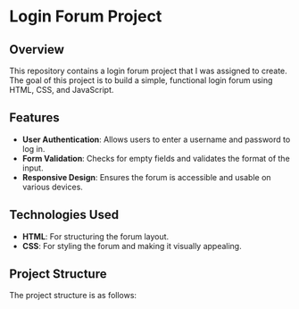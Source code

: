 # Login Forum Project

## Overview

This repository contains a login forum project that I was assigned to create. The goal of this project is to build a simple, functional login forum using HTML, CSS, and JavaScript.

## Features

- **User Authentication**: Allows users to enter a username and password to log in.
- **Form Validation**: Checks for empty fields and validates the format of the input.
- **Responsive Design**: Ensures the forum is accessible and usable on various devices.

## Technologies Used

- **HTML**: For structuring the forum layout.
- **CSS**: For styling the forum and making it visually appealing.

## Project Structure

The project structure is as follows:

